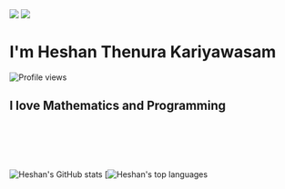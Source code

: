 <div>
<img src="https://img.shields.io/twitter/url?style=social&url=https%3A%2F%2Ftwitter.com%2Fheshantk%3Flang%3Den">
<img src="https://img.shields.io/youtube/channel/subscribers/UC8UR2XC7gyAiu11b11D-HWw?style=social">
</div>

# I'm Heshan Thenura Kariyawasam 
![Profile views](https://gpvc.arturio.dev/heshanthenura)
## I love Mathematics and Programming


<br>
<br>
<br>
<br>

![Heshan's GitHub stats](https://github-readme-stats.vercel.app/api?username=heshanthenura&theme=synthwave)
 [![Heshan's top languages](https://github-readme-stats.vercel.app/api/top-langs/?username=heshanthenura&theme=blue-green)


